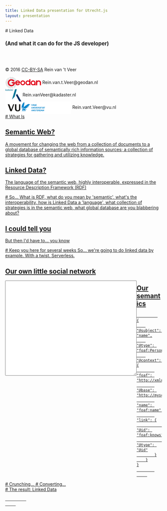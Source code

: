```yaml
---
title: Linked Data presentation for Utrecht.js
layout: presentation
---
```

<script src="https://cdnjs.cloudflare.com/ajax/libs/jquery/3.1.1/jquery.min.js"></script>
<script src="https://cdnjs.cloudflare.com/ajax/libs/d3/4.2.7/d3.min.js"></script>
<script src="/js/d3-jetpack.js"></script>
<script src="/js/rdflib.js"></script>
<script src="https://cdnjs.cloudflare.com/ajax/libs/jsonld/0.4.2/jsonld.js"></script>
<script src="https://cdnjs.cloudflare.com/ajax/libs/lodash.js/4.16.4/lodash.min.js"></script>
<script src="https://cdnjs.cloudflare.com/ajax/libs/bluebird/3.4.6/bluebird.core.min.js"></script>
<script src="/js/transformer.js"></script>
<section markdown="1">
# Linked Data

<h3 style="font-size: 1.2em;">(And what it can do for the JS developer)</h3>
<br>
<br>

© 2016 [CC-BY-SA](https://creativecommons.org/licenses/by-sa/3.0/deed.en) Rein van 't Veer
<div><img src="/images/geodan-logo.png" style="height:40px;vertical-align:middle;"> Rein.van.t.Veer@geodan.nl</div>
<div><img src="/images/kadaster-logo.png" style="height:40px;vertical-align:middle;"> Rein.vanVeer@kadaster.nl</div>
<div><img src="/images/VU-logo.png" style="height:40px;vertical-align:middle;"> Rein.vant.Veer@vu.nl</div>

<a href="#/1" class="navigate-down" />
</section>

<section markdown="1">
# What Is

## Semantic Web?
A movement for changing the web from a collection of documents to a global database of semantically rich information sources; a collection of strategies for gathering and utilizing knowledge.

## Linked Data?
The language of the semantic web, highly interoperable, expressed in the Resource Description Framework (RDF)
<a href="#/2" class="navigate-down" />
</section>

<section markdown="1">
# So...
What is RDF, what do you mean by 'semantic', what's the interoperability, how is Linked Data a 'language', what collection of strategies is in the semantic web, what global database are you blabbering about?

## I could tell you
But then I'd have to... you know
<a href="#/3" class="navigate-down" />
</section>

<section markdown="1">
# Keep you here for several weeks
So... we're going to do linked data by example. With a twist. Serverless.
<a href="#/4" class="navigate-down" />
</section>

<section id="table-section" markdown="1">
<h1>Our own little social network</h1>
<div>
    <div style="float:left;"><textarea id="csv" cols="50" rows="20"></textarea></div>
    <div style="float:left;" id="table"></div>
</div>
<script type="application/javascript" src="/js/dataCruncher.js"></script>
<a href="#/5" class="navigate-down" />
</section>

<section id="semantics-section" markdown="1">
<h1>Our semantics</h1>
<div>
    <pre>
        <code id="context" cols="80" rows="15" data-trim contenteditable>
{
    "@subject": "name",
    "@type": "foaf:Person",
    "@context": {
        "foaf": "http://xmlns.com/foaf/0.1/",
        "@base": "http://mysocialnetwork.org/id/",
        "name": "foaf:name",
        "link": {
            "@id": "foaf:knows",
            "@type": "@id"
        }
    }
}
        </code>
    </pre>
</div>
<a href="#/6" class="navigate-down" />
</section>

<section markdown="1">
# Crunching...
# Converting...
<a href="#/7" class="navigate-down" />
</section>

<section markdown="1">
# The result: Linked Data
<div>
    <pre>
        <code id="nquads" cols="80" rows="15" data-trim contenteditable></code>
    </pre>
</div>
<a href="#/8" class="navigate-down" />
</section>